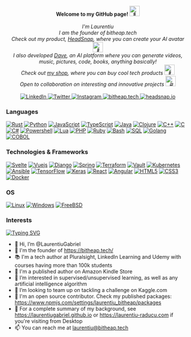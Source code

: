<p align="center">
    <b>Welcome to my GitHub page! <img src="https://media.tenor.com/nebZyl8oN7IAAAAi/wave-hello.gif" width="28px" alt="👋"></b><br><br>
    <i>
        I'm Laurentiu<br>
        I am the founder of bitheap.tech<br>
        Check out my product, <a href=https://HeadSnap.io>HeadSnap</a>, where you can create your AI avatar <img src="https://media.tenor.com/GocCvG7hs78AAAAi/rocket-joypixels.gif" width="28px" alt="🚀"><br>
        I also developed <a href=https://dave-bot.com>Dave</a>, an AI platform where you can generate videos, music, pictures, code, books, anything basically!<br>
        Check out <a href=https://bitheap.tech/shop>my shop</a>, where you can buy cool tech products <img src="https://media.tenor.com/xzM6oRwPFrMAAAAi/rolling-jackass.gif" width="28px" alt="🛒"><br>
        Open to collaboration on interesting and innovative projects <img src="https://media.tenor.com/swkJYSIq89YAAAAi/man-technologist-people.gif" width="28px" alt="🖥️"><br>
    </i><br>
   <a href="https://www.linkedin.com/in/laurentiur">
        <img src="https://img.shields.io/badge/LinkedIn-blue?style=flat-square&logo=linkedin" alt="LinkedIn">
 </a>
 
 <a href="https://twitter.com/Bitheap_tech">
        <img src="https://img.shields.io/badge/twitter-blue?style=flat-square&logo=twitter" alt="Twitter">
 </a>
 
  <a href="https://www.instagram.com/bitheap.tech/">
        <img src="https://img.shields.io/badge/instagram-blueviolet?style=flat-square&logo=instagram" alt="Instagram">
 </a>
 
 <a href="https://wwww.bitheap.tech">
        <img src="https://img.shields.io/badge/bitheap-tech-black" alt="bitheap.tech">
 </a>
 
 <a href="https://headsnap.io">
        <img src="https://img.shields.io/badge/headsnap-AI-orang?logo=probot" alt="headsnap.io">
 </a>
</p>

### Languages
[![Rust](https://img.shields.io/badge/rust-black?style=for-the-badge&logo=rust)](https://github.com/LaurentiuGabriel)
[![Python](https://img.shields.io/badge/python-black?style=for-the-badge&logo=python)](https://github.com/LaurentiuGabriel)
[![JavaScript](https://img.shields.io/badge/javascript-black?style=for-the-badge&logo=javascript)](https://github.com/LaurentiuGabriel)
[![TypeScript](https://img.shields.io/badge/typescript-black?style=for-the-badge&logo=typescript)](https://github.com/LaurentiuGabriel)
[![Java](https://img.shields.io/badge/java-black?style=for-the-badge&logo=openjdk)](https://github.com/LaurentiuGabriel)
[![Clojure](https://img.shields.io/badge/clojure-black?style=for-the-badge&logo=clojure)](https://github.com/LaurentiuGabriel)
[![C++](https://img.shields.io/badge/c++-black?style=for-the-badge&logo=cplusplus)](https://github.com/LaurentiuGabriel)
[![C](https://img.shields.io/badge/c-black?style=for-the-badge&logo=c)](https://github.com/LaurentiuGabriel)
[![C#](https://img.shields.io/badge/csharp-black?style=for-the-badge&logo=sharp)](https://github.com/LaurentiuGabriel)
[![Powershell](https://img.shields.io/badge/powershell-black?style=for-the-badge&logo=powershell)](https://github.com/LaurentiuGabriel)
[![Lua](https://img.shields.io/badge/lua-black?style=for-the-badge&logo=lua)](https://github.com/LaurentiuGabriel)
[![PHP](https://img.shields.io/badge/php-black?style=for-the-badge&logo=php)](https://github.com/LaurentiuGabriel)
[![Ruby](https://img.shields.io/badge/ruby-black?style=for-the-badge&logo=ruby)](https://github.com/LaurentiuGabriel)
[![Bash](https://img.shields.io/badge/bash-black?style=for-the-badge&logo=gnu-bash&logoColor=white)](https://github.com/LaurentiuGabriel)
[![SQL](https://img.shields.io/badge/sql-black?style=for-the-badge&logo=mysql)](https://github.com/LaurentiuGabriel)
[![Golang](https://img.shields.io/badge/golang-black?style=for-the-badge&logo=go)](https://github.com/LaurentiuGabriel)
[![COBOL](https://img.shields.io/badge/cobol-black?style=for-the-badge&logo=cobol)](https://github.com/LaurentiuGabriel)

### Technologies & Frameworks
[![Svelte](https://img.shields.io/badge/svelte-black?style=for-the-badge&logo=svelte)](https://github.com/LaurentiuGabriel)
[![Vuejs](https://img.shields.io/badge/vuejs-black?style=for-the-badge&logo=vue)](https://github.com/LaurentiuGabriel)
[![Django](https://img.shields.io/badge/django-black?style=for-the-badge&logo=django)](https://github.com/LaurentiuGabriel)
[![Spring](https://img.shields.io/badge/spring-black?style=for-the-badge&logo=spring)](https://github.com/LaurentiuGabriel)
[![Terraform](https://img.shields.io/badge/terraform-black?style=for-the-badge&logo=terraform)](https://github.com/LaurentiuGabriel)
[![Vault](https://img.shields.io/badge/vault-black?style=for-the-badge&logo=vault)](https://github.com/LaurentiuGabriel)
[![Kubernetes](https://img.shields.io/badge/kubernetes-black?style=for-the-badge&logo=kubernetes)](https://github.com/LaurentiuGabriel)
[![Ansible](https://img.shields.io/badge/ansible-black?style=for-the-badge&logo=ansible)](https://github.com/LaurentiuGabriel)
[![TensorFlow](https://img.shields.io/badge/tensorflow-black?style=for-the-badge&logo=tensorflow)](https://github.com/LaurentiuGabriel)
[![Keras](https://img.shields.io/badge/keras-black?style=for-the-badge&logo=keras)](https://github.com/LaurentiuGabriel)
[![React](https://img.shields.io/badge/react-black?style=for-the-badge&logo=react)](https://github.com/LaurentiuGabriel)
[![Angular](https://img.shields.io/badge/angular-black?style=for-the-badge&logo=angular)](https://github.com/LaurentiuGabriel)
[![HTML5](https://img.shields.io/badge/html5-black?style=for-the-badge&logo=html5)](https://hub.docker.com/u/LaurentiuGabriel)
[![CSS3](https://img.shields.io/badge/css3-black?style=for-the-badge&logo=css3)](https://hub.docker.com/u/LaurentiuGabriel)
[![Docker](https://img.shields.io/badge/docker-black?style=for-the-badge&logo=docker)](https://hub.docker.com/u/LaurentiuGabriel)

### OS
[![Linux](https://img.shields.io/badge/linux-black?style=for-the-badge&logo=Linux)](https://github.com/LaurentiuGabriel)
[![Windows](https://img.shields.io/badge/Windows-black?style=for-the-badge&logo=Windows)](https://github.com/LaurentiuGabriel)
[![FreeBSD](https://img.shields.io/badge/FreeBSD-black?style=for-the-badge&logo=FreeBSD)](https://github.com/LaurentiuGabriel)

### Interests
[![Typing SVG](https://readme-typing-svg.demolab.com?font=Roboto&pause=700&width=435&lines=Artificial+Intelligence;Distributed+Systems;Cybersecurity)](https://git.io/typing-svg)

- 👋 Hi, I’m @LaurentiuGabriel
- 💼 I'm the founder of https://bitheap.tech/
- 📚 I'm a tech author at Pluralsight, LinkedIn Learning and Udemy with courses having more than 100k students
- 🏤 I'm a published author on Amazon Kindle Store
- 👀 I’m interested in supervised/unsupervised learning, as well as any artificial intelligence algorithm
- 💞️ I’m looking to team up on tackling a challenge on Kaggle.com
- 🔢 I'm an open source contributor. Check my published packages: https://www.npmjs.com/settings/laurentiu_bitheap/packages
- 📙 For a complete summary of my background, see https://laurentiugabriel.github.io or https://laurentiu-raducu.com if you're visiting from Desktop
- 📫 You can reach me at laurentiu@bitheap.tech
 
<!---
LaurentiuGabriel/LaurentiuGabriel is a ✨ special ✨ repository because its `README.md` (this file) appears on your GitHub profile.
You can click the Preview link to take a look at your changes.
--->
